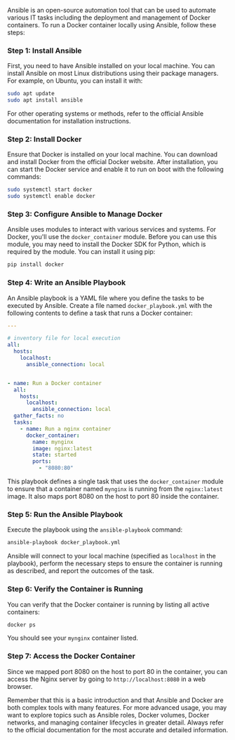 Ansible is an open-source automation tool that can be used to automate various IT tasks including the deployment and management of Docker containers. To run a Docker container locally using Ansible, follow these steps:  
   
### Step 1: Install Ansible  
   
First, you need to have Ansible installed on your local machine. You can install Ansible on most Linux distributions using their package managers. For example, on Ubuntu, you can install it with:  
   
```bash  
sudo apt update  
sudo apt install ansible  
```  
   
For other operating systems or methods, refer to the official Ansible documentation for installation instructions.  
   
### Step 2: Install Docker  
   
Ensure that Docker is installed on your local machine. You can download and install Docker from the official Docker website. After installation, you can start the Docker service and enable it to run on boot with the following commands:  
   
```bash  
sudo systemctl start docker  
sudo systemctl enable docker  
```  
   
### Step 3: Configure Ansible to Manage Docker  
   
Ansible uses modules to interact with various services and systems. For Docker, you'll use the `docker_container` module. Before you can use this module, you may need to install the Docker SDK for Python, which is required by the module. You can install it using pip:  
   
```bash  
pip install docker  
```  
   
### Step 4: Write an Ansible Playbook  
   
An Ansible playbook is a YAML file where you define the tasks to be executed by Ansible. Create a file named `docker_playbook.yml` with the following contents to define a task that runs a Docker container:  
   
```yaml  
---

# inventory file for local execution  
all:  
  hosts:  
    localhost:  
      ansible_connection: local  


- name: Run a Docker container  
  all:  
    hosts:  
      localhost:  
        ansible_connection: local    
  gather_facts: no  
  tasks:  
    - name: Run a nginx container  
      docker_container:  
        name: mynginx  
        image: nginx:latest  
        state: started  
        ports:  
          - "8080:80"  
```  
   
This playbook defines a single task that uses the `docker_container` module to ensure that a container named `mynginx` is running from the `nginx:latest` image. It also maps port 8080 on the host to port 80 inside the container.  
   
### Step 5: Run the Ansible Playbook  
   
Execute the playbook using the `ansible-playbook` command:  
   
```bash  
ansible-playbook docker_playbook.yml  
```  

Ansible will connect to your local machine (specified as `localhost` in the playbook), perform the necessary steps to ensure the container is running as described, and report the outcomes of the task.  
   
### Step 6: Verify the Container is Running  
   
You can verify that the Docker container is running by listing all active containers:  
   
```bash
docker ps  
```  
   
You should see your `mynginx` container listed.  
   
### Step 7: Access the Docker Container  
   
Since we mapped port 8080 on the host to port 80 in the container, you can access the Nginx server by going to `http://localhost:8080` in a web browser.  
   
Remember that this is a basic introduction and that Ansible and Docker are both complex tools with many features. For more advanced usage, you may want to explore topics such as Ansible roles, Docker volumes, Docker networks, and managing container lifecycles in greater detail. Always refer to the official documentation for the most accurate and detailed information.